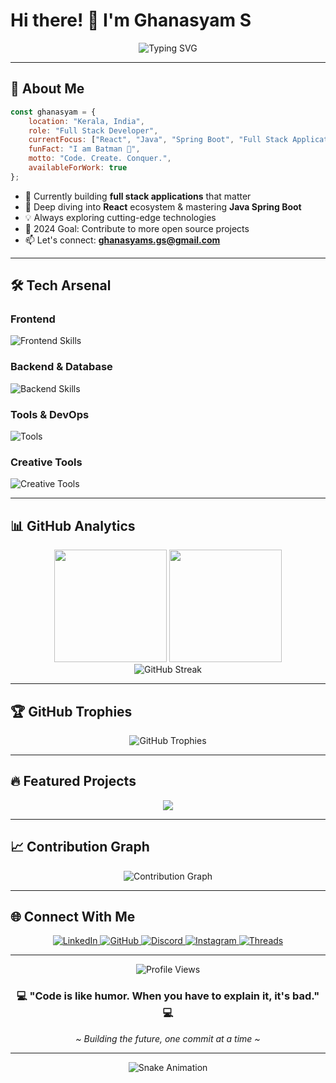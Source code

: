# Hi there! 👋 I'm **Ghanasyam S** 

<div align="center">
  <img src="https://readme-typing-svg.herokuapp.com?font=Fira+Code&weight=500&size=25&pause=1000&color=00FF94&center=true&vCenter=true&width=600&lines=Full+Stack+Developer+from+Kerala%2C+India;Building+Amazing+Web+Applications;Always+Learning+New+Technologies;I+Am+Batman+%F0%9F%A6%87" alt="Typing SVG" />
</div>

---

## 🚀 About Me

```javascript
const ghanasyam = {
    location: "Kerala, India",
    role: "Full Stack Developer",
    currentFocus: ["React", "Java", "Spring Boot", "Full Stack Applications"],
    funFact: "I am Batman 🦇",
    motto: "Code. Create. Conquer.",
    availableForWork: true
};
```

- 🔭 Currently building **full stack applications** that matter
- 🌱 Deep diving into **React** ecosystem & mastering **Java Spring Boot**
- 💡 Always exploring cutting-edge technologies
- 🎯 2024 Goal: Contribute to more open source projects
- 📫 Let's connect: **[ghanasyams.gs@gmail.com](mailto:ghanasyams.gs@gmail.com)**

---

## 🛠️ Tech Arsenal

### Frontend
<p align="left">
  <img src="https://skillicons.dev/icons?i=react,js,html,css,bootstrap" alt="Frontend Skills"/>
</p>

### Backend & Database
<p align="left">
  <img src="https://skillicons.dev/icons?i=java,spring,nodejs,mysql" alt="Backend Skills"/>
</p>

### Tools & DevOps
<p align="left">
  <img src="https://skillicons.dev/icons?i=git,aws,webpack,babel,vscode" alt="Tools"/>
</p>

### Creative Tools
<p align="left">
  <img src="https://skillicons.dev/icons?i=premiere" alt="Creative Tools"/>
</p>

---

## 📊 GitHub Analytics

<div align="center">
  <img height="180em" src="https://github-readme-stats.vercel.app/api?username=GhanasyamS&show_icons=true&theme=tokyonight&include_all_commits=true&count_private=true&hide_border=true&bg_color=0D1117&title_color=00FF94&text_color=FFFFFF&icon_color=00FF94"/>
  <img height="180em" src="https://github-readme-stats.vercel.app/api/top-langs/?username=GhanasyamS&layout=compact&langs_count=7&theme=tokyonight&hide_border=true&bg_color=0D1117&title_color=00FF94&text_color=FFFFFF"/>
</div>

<div align="center">
  <img src="https://streak-stats.demolab.com/?user=GhanasyamS&theme=tokyonight&hide_border=true&background=0D1117&stroke=00FF94&ring=00FF94&fire=00FF94&currStreakLabel=00FF94&sideNums=FFFFFF&currStreakNum=FFFFFF&dates=FFFFFF&sideLabels=FFFFFF" alt="GitHub Streak"/>
</div>

---

## 🏆 GitHub Trophies

<div align="center">
  <img src="https://github-profile-trophy.vercel.app/?username=GhanasyamS&theme=tokyonight&no-frame=true&row=1&column=6&margin-h=15&margin-w=5" alt="GitHub Trophies"/>
</div>

---

## 🔥 Featured Projects

<div align="center">
  <a href="https://github.com/GhanasyamS/Keep-Note-Final">
    <img src="https://github-readme-stats.vercel.app/api/pin/?username=GhanasyamS&repo=Keep-Note-Final&theme=tokyonight&hide_border=true&bg_color=0D1117&title_color=00FF94&text_color=FFFFFF&icon_color=00FF94" />
  </a>
</div>

---

## 📈 Contribution Graph

<div align="center">
  <img src="https://github-readme-activity-graph.vercel.app/graph?username=GhanasyamS&theme=tokyo-night&bg_color=0D1117&color=00FF94&line=00FF94&point=FFFFFF&area=true&hide_border=true" alt="Contribution Graph"/>
</div>

---

## 🌐 Connect With Me

<div align="center">
  <a href="https://www.linkedin.com/in/ghanasyam-s" target="_blank">
    <img src="https://img.shields.io/badge/LinkedIn-0077B5?style=for-the-badge&logo=linkedin&logoColor=white" alt="LinkedIn"/>
  </a>
  <a href="https://www.github.com/GhanasyamS" target="_blank">
    <img src="https://img.shields.io/badge/GitHub-100000?style=for-the-badge&logo=github&logoColor=white" alt="GitHub"/>
  </a>
  <a href="https://discord.com/users/nazalezious" target="_blank">
    <img src="https://img.shields.io/badge/Discord-5865F2?style=for-the-badge&logo=discord&logoColor=white" alt="Discord"/>
  </a>
  <a href="http://www.instagram.com/_irontheartz_" target="_blank">
    <img src="https://img.shields.io/badge/Instagram-E4405F?style=for-the-badge&logo=instagram&logoColor=white" alt="Instagram"/>
  </a>
  <a href="https://www.threads.net/@_ironheartz_" target="_blank">
    <img src="https://img.shields.io/badge/Threads-000000?style=for-the-badge&logo=threads&logoColor=white" alt="Threads"/>
  </a>
</div>

---

<div align="center">
  <img src="https://komarev.com/ghpvc/?username=GhanasyamS&color=00FF94&style=flat-square&label=Profile+Views" alt="Profile Views"/>
</div>

<div align="center">
  <h3>💻 "Code is like humor. When you have to explain it, it's bad." 💻</h3>
  <p><i>~ Building the future, one commit at a time ~</i></p>
</div>

---

<div align="center">
  <img src="https://raw.githubusercontent.com/GhanasyamS/GhanasyamS/output/github-contribution-grid-snake-dark.svg" alt="Snake Animation"/>
</div>
